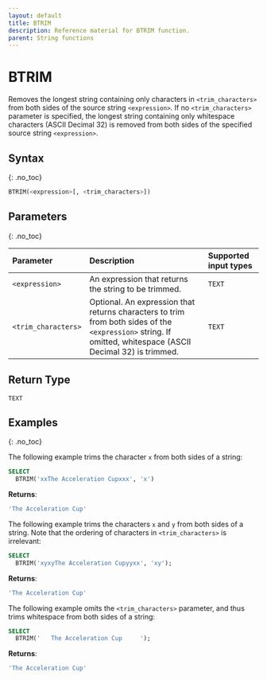 ```yaml
---
layout: default
title: BTRIM
description: Reference material for BTRIM function.
parent: String functions
---
```


# BTRIM

Removes the longest string containing only characters in `<trim_characters>` from both sides of the source string `<expression>`. If no `<trim_characters>` parameter is specified, the longest string containing only whitespace characters (ASCII Decimal 32) is removed from both sides of the specified source string `<expression>`.

## Syntax
{: .no_toc}

```sql
BTRIM(<expression>[, <trim_characters>])
```

## Parameters
{: .no_toc}

| Parameter        | Description                | Supported input types | 
| :--------------- | :------------------------- | :----------|
| `<expression>`  | An expression that returns the string to be trimmed. | `TEXT` | 
| `<trim_characters>` | Optional. An expression that returns characters to trim from both sides of the `<expression>` string. If omitted, whitespace (ASCII Decimal 32) is trimmed. | `TEXT` | 

## Return Type
`TEXT`

## Examples
{: .no_toc}

The following example trims the character `x` from both sides of a string:

```sql
SELECT
  BTRIM('xxThe Acceleration Cupxxx', 'x') 
```

**Returns**:

```sql
'The Acceleration Cup'
```

The following example trims the characters `x` and `y` from both sides of a string. Note that the ordering of characters in `<trim_characters>` is irrelevant:

```sql
SELECT
  BTRIM('xyxyThe Acceleration Cupyyxx', 'xy');
```

**Returns**:

```sql
'The Acceleration Cup'
```

The following example omits the `<trim_characters>` parameter, and thus trims whitespace from both sides of a string: 

```sql
SELECT
  BTRIM('   The Acceleration Cup     ');
```

**Returns**:

```sql
'The Acceleration Cup'
```
